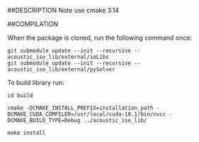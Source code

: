 ##DESCRIPTION
Note use cmake 3.14

##COMPILATION

When the package is cloned, run the following command once:
```
git submodule update --init --recursive -- acoustic_iso_lib/external/ioLibs
git submodule update --init --recursive -- acoustic_iso_lib/external/pySolver

```

To build library run:
```
cd build

cmake -DCMAKE_INSTALL_PREFIX=installation_path -DCMAKE_CUDA_COMPILER=/usr/local/cuda-10.1/bin/nvcc -DCMAKE_BUILD_TYPE=Debug ../acoustic_iso_lib/

make install

```

